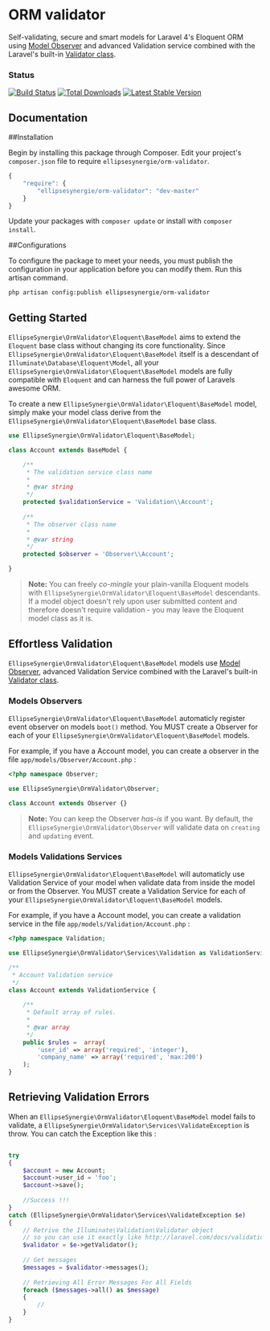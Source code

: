 # ORM validator

Self-validating, secure and smart models for Laravel 4's Eloquent ORM using [Model Observer](http://laravel.com/docs/eloquent#model-observers) and advanced Validation service combined with the Laravel's built-in [Validator class](http://four.laravel.com/docs/validation).

### Status

[![Build Status](https://travis-ci.org/ellipsesynergie/orm-validator.png?branch=master)](https://travis-ci.org/ellipsesynergie/orm-validator)
[![Total Downloads](https://poser.pugx.org/ellipsesynergie/orm-validator/downloads.png)](https://packagist.org/packages/ellipsesynergie/orm-validator)
[![Latest Stable Version](https://poser.pugx.org/ellipsesynergie/orm-validator/v/stable.png)](https://packagist.org/packages/ellipsesynergie/orm-validator)

## Documentation

##Installation

Begin by installing this package through Composer. Edit your project's `composer.json` file to require `ellipsesynergie/orm-validator`.

```javascript
{
    "require": {
        "ellipsesynergie/orm-validator": "dev-master"
    }
}
```

Update your packages with `composer update` or install with `composer install`.

##Configurations

To configure the package to meet your needs, you must publish the configuration in your application before you can modify them. Run this artisan command.

```bash
php artisan config:publish ellipsesynergie/orm-validator
```

## Getting Started

`EllipseSynergie\OrmValidator\Eloquent\BaseModel` aims to extend the `Eloquent` base class without changing its core functionality. Since `EllipseSynergie\OrmValidator\Eloquent\BaseModel` itself is a descendant of `Illuminate\Database\Eloquent\Model`, all your `EllipseSynergie\OrmValidator\Eloquent\BaseModel` models are fully compatible with `Eloquent` and can harness the full power of Laravels awesome ORM.

To create a new `EllipseSynergie\OrmValidator\Eloquent\BaseModel` model, simply make your model class derive from the `EllipseSynergie\OrmValidator\Eloquent\BaseModel` base class.

```php
use EllipseSynergie\OrmValidator\Eloquent\BaseModel;

class Account extends BaseModel {

	/**
	 * The validation service class name
	 * 
	 * @var string
	 */
	protected $validationService = 'Validation\\Account';
	
	/**
	 * The observer class name
	 * 
	 * @var string
	 */
	protected $observer = 'Observer\\Account';

}
```

> **Note:** You can freely *co-mingle* your plain-vanilla Eloquent models with `EllipseSynergie\OrmValidator\Eloquent\BaseModel` descendants. If a model object doesn't rely upon user submitted content and therefore doesn't require validation - you may leave the Eloquent model class as it is.

## Effortless Validation

`EllipseSynergie\OrmValidator\Eloquent\BaseModel` models use [Model Observer](http://laravel.com/docs/eloquent#model-observers), advanced Validation Service combined with the Laravel's built-in [Validator class](http://four.laravel.com/docs/validation).

### Models Observers

`EllipseSynergie\OrmValidator\Eloquent\BaseModel` automaticly register event observer on models `boot()` method. You MUST create a Observer for each of your `EllipseSynergie\OrmValidator\Eloquent\BaseModel` models. 

For example, if you have a Account model, you can create a observer in the file `app/models/Observer/Account.php` :

```php
<?php namespace Observer;

use EllipseSynergie\OrmValidator\Observer;

class Account extends Observer {}
```

> **Note:** You can keep the Observer *has-is* if you want. By default, the `EllipseSynergie\OrmValidator\Observer` will validate data on `creating` and `updating` event.

### Models Validations Services

`EllipseSynergie\OrmValidator\Eloquent\BaseModel` will automaticly use Validation Service of your model when validate data from inside the model or from the Observer. You MUST create a Validation Service for each of your `EllipseSynergie\OrmValidator\Eloquent\BaseModel` models. 

For example, if you have a Account model, you can create a validation service in the file `app/models/Validation/Account.php` :

```php
<?php namespace Validation;

use EllipseSynergie\OrmValidator\Services\Validation as ValidationService;

/**
 * Account Validation service
 */
class Account extends ValidationService {
	
	/**
	 * Default array of rules.
	 *
	 * @var array
	 */
	public $rules =  array(
		'user_id' => array('required', 'integer'),
		'company_name' => array('required', 'max:200')
	);
}
```

## Retrieving Validation Errors

When an `EllipseSynergie\OrmValidator\Eloquent\BaseModel` model fails to validate, a `EllipseSynergie\OrmValidator\Services\ValidateException` is throw. You can catch the Exception like this :

```php

try
{
	$account = new Account;
	$account->user_id = 'foo';
	$account->save();
	
	//Success !!!
}
catch (EllipseSynergie\OrmValidator\Services\ValidateException $e)
{
	// Retrive the Illuminate\Validation\Validator object
	// so you can use it exactly like http://laravel.com/docs/validation
	$validator = $e->getValidator();
	
	// Get messages
	$messages = $validator->messages();
	
	// Retrieving All Error Messages For All Fields
	foreach ($messages->all() as $message)
	{
		//
	}
}
```
